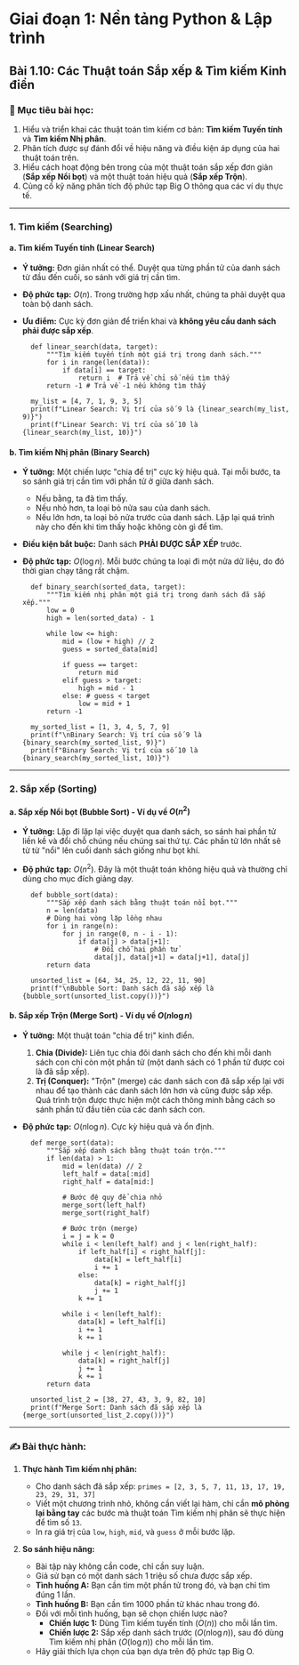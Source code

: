 # Giai đoạn 1: Nền tảng Python & Lập trình
## Bài 1.10: Các Thuật toán Sắp xếp & Tìm kiếm Kinh điển

### **🎯 Mục tiêu bài học:**
1.  Hiểu và triển khai các thuật toán tìm kiếm cơ bản: **Tìm kiếm Tuyến tính** và **Tìm kiếm Nhị phân**.
2.  Phân tích được sự đánh đổi về hiệu năng và điều kiện áp dụng của hai thuật toán trên.
3.  Hiểu cách hoạt động bên trong của một thuật toán sắp xếp đơn giản (**Sắp xếp Nổi bọt**) và một thuật toán hiệu quả (**Sắp xếp Trộn**).
4.  Củng cố kỹ năng phân tích độ phức tạp Big O thông qua các ví dụ thực tế.

---

### **1. Tìm kiếm (Searching)**

#### **a. Tìm kiếm Tuyến tính (Linear Search)**

* **Ý tưởng:** Đơn giản nhất có thể. Duyệt qua từng phần tử của danh sách từ đầu đến cuối, so sánh với giá trị cần tìm.
* **Độ phức tạp:** $O(n)$. Trong trường hợp xấu nhất, chúng ta phải duyệt qua toàn bộ danh sách.
* **Ưu điểm:** Cực kỳ đơn giản để triển khai và **không yêu cầu danh sách phải được sắp xếp**.

        def linear_search(data, target):
            """Tìm kiếm tuyến tính một giá trị trong danh sách."""
            for i in range(len(data)):
                if data[i] == target:
                    return i  # Trả về chỉ số nếu tìm thấy
            return -1 # Trả về -1 nếu không tìm thấy

        my_list = [4, 7, 1, 9, 3, 5]
        print(f"Linear Search: Vị trí của số 9 là {linear_search(my_list, 9)}")
        print(f"Linear Search: Vị trí của số 10 là {linear_search(my_list, 10)}")

#### **b. Tìm kiếm Nhị phân (Binary Search)**

* **Ý tưởng:** Một chiến lược "chia để trị" cực kỳ hiệu quả. Tại mỗi bước, ta so sánh giá trị cần tìm với phần tử ở giữa danh sách.
    * Nếu bằng, ta đã tìm thấy.
    * Nếu nhỏ hơn, ta loại bỏ nửa sau của danh sách.
    * Nếu lớn hơn, ta loại bỏ nửa trước của danh sách.
    Lặp lại quá trình này cho đến khi tìm thấy hoặc không còn gì để tìm.
* **Điều kiện bắt buộc:** Danh sách **PHẢI ĐƯỢC SẮP XẾP** trước.
* **Độ phức tạp:** $O(\log n)$. Mỗi bước chúng ta loại đi một nửa dữ liệu, do đó thời gian chạy tăng rất chậm. 

        def binary_search(sorted_data, target):
            """Tìm kiếm nhị phân một giá trị trong danh sách đã sắp xếp."""
            low = 0
            high = len(sorted_data) - 1

            while low <= high:
                mid = (low + high) // 2
                guess = sorted_data[mid]

                if guess == target:
                    return mid
                elif guess > target:
                    high = mid - 1
                else: # guess < target
                    low = mid + 1
            return -1

        my_sorted_list = [1, 3, 4, 5, 7, 9]
        print(f"\nBinary Search: Vị trí của số 9 là {binary_search(my_sorted_list, 9)}")
        print(f"Binary Search: Vị trí của số 10 là {binary_search(my_sorted_list, 10)}")

---

### **2. Sắp xếp (Sorting)**

#### **a. Sắp xếp Nổi bọt (Bubble Sort) - Ví dụ về $O(n^2)$**

* **Ý tưởng:** Lặp đi lặp lại việc duyệt qua danh sách, so sánh hai phần tử liền kề và đổi chỗ chúng nếu chúng sai thứ tự. Các phần tử lớn nhất sẽ từ từ "nổi" lên cuối danh sách giống như bọt khí.
* **Độ phức tạp:** $O(n^2)$. Đây là một thuật toán không hiệu quả và thường chỉ dùng cho mục đích giảng dạy.

        def bubble_sort(data):
            """Sắp xếp danh sách bằng thuật toán nổi bọt."""
            n = len(data)
            # Dùng hai vòng lặp lồng nhau
            for i in range(n):
                for j in range(0, n - i - 1):
                    if data[j] > data[j+1]:
                        # Đổi chỗ hai phần tử
                        data[j], data[j+1] = data[j+1], data[j]
            return data

        unsorted_list = [64, 34, 25, 12, 22, 11, 90]
        print(f"\nBubble Sort: Danh sách đã sắp xếp là {bubble_sort(unsorted_list.copy())}")

#### **b. Sắp xếp Trộn (Merge Sort) - Ví dụ về $O(n \log n)$**

* **Ý tưởng:** Một thuật toán "chia để trị" kinh điển.
    1.  **Chia (Divide):** Liên tục chia đôi danh sách cho đến khi mỗi danh sách con chỉ còn một phần tử (một danh sách có 1 phần tử được coi là đã sắp xếp).
    2.  **Trị (Conquer):** "Trộn" (merge) các danh sách con đã sắp xếp lại với nhau để tạo thành các danh sách lớn hơn và cũng được sắp xếp. Quá trình trộn được thực hiện một cách thông minh bằng cách so sánh phần tử đầu tiên của các danh sách con.
* **Độ phức tạp:** $O(n \log n)$. Cực kỳ hiệu quả và ổn định.

        def merge_sort(data):
            """Sắp xếp danh sách bằng thuật toán trộn."""
            if len(data) > 1:
                mid = len(data) // 2
                left_half = data[:mid]
                right_half = data[mid:]

                # Bước đệ quy để chia nhỏ
                merge_sort(left_half)
                merge_sort(right_half)

                # Bước trộn (merge)
                i = j = k = 0
                while i < len(left_half) and j < len(right_half):
                    if left_half[i] < right_half[j]:
                        data[k] = left_half[i]
                        i += 1
                    else:
                        data[k] = right_half[j]
                        j += 1
                    k += 1

                while i < len(left_half):
                    data[k] = left_half[i]
                    i += 1
                    k += 1

                while j < len(right_half):
                    data[k] = right_half[j]
                    j += 1
                    k += 1
            return data

        unsorted_list_2 = [38, 27, 43, 3, 9, 82, 10]
        print(f"Merge Sort: Danh sách đã sắp xếp là {merge_sort(unsorted_list_2.copy())}")


---

### **✍️ Bài thực hành:**

1.  **Thực hành Tìm kiếm nhị phân:**
    * Cho danh sách đã sắp xếp: `primes = [2, 3, 5, 7, 11, 13, 17, 19, 23, 29, 31, 37]`
    * Viết một chương trình nhỏ, không cần viết lại hàm, chỉ cần **mô phỏng lại bằng tay** các bước mà thuật toán Tìm kiếm nhị phân sẽ thực hiện để tìm số `13`.
    * In ra giá trị của `low`, `high`, `mid`, và `guess` ở mỗi bước lặp.

2.  **So sánh hiệu năng:**
    * Bài tập này không cần code, chỉ cần suy luận.
    * Giả sử bạn có một danh sách 1 triệu số chưa được sắp xếp.
    * **Tình huống A:** Bạn cần tìm một phần tử trong đó, và bạn chỉ tìm đúng 1 lần.
    * **Tình huống B:** Bạn cần tìm 1000 phần tử khác nhau trong đó.
    * Đối với mỗi tình huống, bạn sẽ chọn chiến lược nào?
        * **Chiến lược 1:** Dùng Tìm kiếm tuyến tính ($O(n)$) cho mỗi lần tìm.
        * **Chiến lược 2:** Sắp xếp danh sách trước ($O(n \log n)$), sau đó dùng Tìm kiếm nhị phân ($O(\log n)$) cho mỗi lần tìm.
    * Hãy giải thích lựa chọn của bạn dựa trên độ phức tạp Big O.